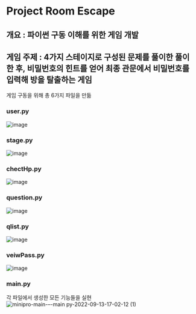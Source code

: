 # Project Room Escape

## 개요 : 파이썬 구동 이해를 위한 게임 개발

## 게임 주제 : 4가지 스테이지로 구성된 문제를 풀이한 풀이한 후, 비밀번호의 힌트를 얻어 최종 관문에서 비밀번호를 입력해 방을 탈출하는 게임

게임 구동을 위해 총 6가지 파일을 만듦

### user.py
![image](https://user-images.githubusercontent.com/108312150/189842651-5edf68ef-5846-4c63-a533-5fe4fbf142b1.png)

### stage.py
![image](https://user-images.githubusercontent.com/108312150/189843087-83eee65e-e2f6-4652-ae7e-5d222a260471.png)

### chectHp.py
![image](https://user-images.githubusercontent.com/108312150/189843338-f26d2407-57c4-4a8d-84c2-fa98d0472c69.png)

### question.py
![image](https://user-images.githubusercontent.com/108312150/189843560-ce84cefc-e796-41e4-8e93-098fb9ba4e85.png)

### qlist.py
![image](https://user-images.githubusercontent.com/108312150/189843752-bf0b88fa-5231-4790-a20c-d97d1b39947c.png)

### veiwPass.py
![image](https://user-images.githubusercontent.com/108312150/189843898-fd14cbf7-d49c-41ae-b10a-204299768a28.png)

### main.py
각 파일에서 생성한 모든 기능들을 실현
![minipro-main-–-main py-2022-09-13-17-02-12 (1)](https://user-images.githubusercontent.com/108312150/189850117-44327c22-abf9-46a2-99fc-9a7bab77f48d.gif)

